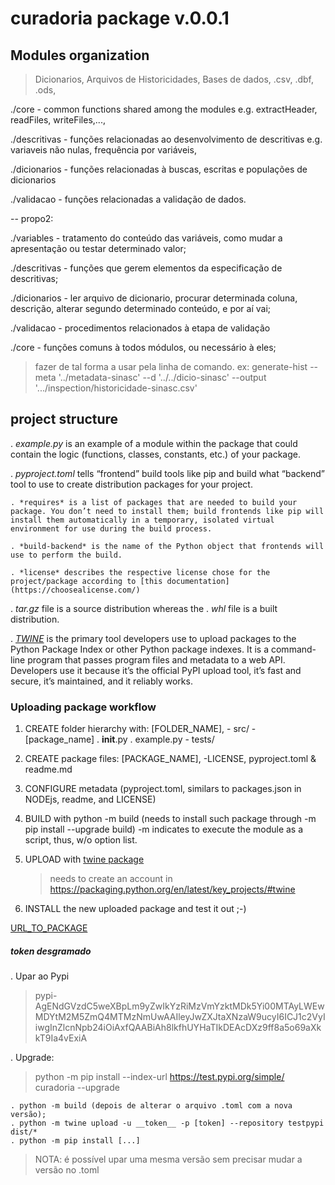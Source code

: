 # curadoria package v.0.0.1

## Modules organization

> Dicionarios, Arquivos de Historicidades, Bases de dados,
	.csv, .dbf, .ods, 


./core 
	- common functions shared among the modules
		e.g. extractHeader, readFiles, writeFiles,...,

./descritivas
	- funções relacionadas ao desenvolvimento de descritivas
		e.g. variaveis não nulas, frequência por variáveis, 

./dicionarios
	- funções relacionadas à buscas, escritas e populações de dicionarios

./validacao
	- funções relacionadas a validação de dados.




-- propo2:

./variables
	- tratamento do conteúdo das variáveis, como mudar a apresentação ou testar determinado valor;

./descritivas
	- funções que gerem elementos da especificação de descritivas;

./dicionarios
	- ler arquivo de dicionario, procurar determinada coluna, descrição, alterar segundo determinado conteúdo, e por aí vai;

./validacao
	- procedimentos relacionados à etapa de validação 

./core
	- funções comuns à todos módulos, ou necessário à eles;

	
> fazer de tal forma a usar pela linha de comando.
	ex: generate-hist --meta '../metadata-sinasc' --d '../../dicio-sinasc' --output '.../inspection/historicidade-sinasc.csv'



## project structure

. *example.py* is an example of a module within the package that could contain the logic (functions, classes, constants, etc.) of your package. 

. *pyproject.toml* tells “frontend” build tools like pip and build what “backend” tool to use to create distribution packages for your project.
	
	. *requires* is a list of packages that are needed to build your package. You don’t need to install them; build frontends like pip will install them automatically in a temporary, isolated virtual environment for use during the build process.

	. *build-backend* is the name of the Python object that frontends will use to perform the build.

	. *license* describes the respective license chose for the project/package according to [this documentation](https://choosealicense.com/)


. *tar.gz* file is a source distribution whereas the 
. *whl* file is a built distribution. 


. [*TWINE*](https://packaging.python.org/en/latest/key_projects/#twine) is the primary tool developers use to upload packages to the Python Package Index or other Python package indexes. It is a command-line program that passes program files and metadata to a web API. Developers use it because it’s the official PyPI upload tool, it’s fast and secure, it’s maintained, and it reliably works.


### Uploading package workflow


1. CREATE folder hierarchy with:
	[FOLDER_NAME],
		- src/
			- [package_name]
				. __init__.py
				. example.py
		- tests/

2. CREATE package files:
	[PACKAGE_NAME],
		-LICENSE, pyproject.toml & readme.md

3. CONFIGURE metadata (pyproject.toml, similars to packages.json in NODEjs, readme, and LICENSE)

4. BUILD with python -m build (needs to install such package through -m pip install --upgrade build)
	-m indicates to execute the module as a script, thus, w/o option list.


5. UPLOAD with [twine package](https://packaging.python.org/en/latest/key_projects/#twine)
	> needs to create an account in <https://packaging.python.org/en/latest/key_projects/#twine>

6. INSTALL the new uploaded package and test it out ;-)


[URL_TO_PACKAGE](https://test.pypi.org/project/cidacs-curadoria-example-package-22-08-2022/0.0.1/)






##### token desgramado

. Upar ao Pypi

> pypi-AgENdGVzdC5weXBpLm9yZwIkYzRiMzVmYzktMDk5Yi00MTAyLWEwMDYtM2M5ZmQ4MTMzNmUwAAIleyJwZXJtaXNzaW9ucyI6ICJ1c2VyIiwgInZlcnNpb24iOiAxfQAABiAh8lkfhUYHaTIkDEAcDXz9ff8a5o69aXkkT9Ia4vExiA


. Upgrade:

> python -m pip install --index-url https://test.pypi.org/simple/ curadoria --upgrade

	. python -m build (depois de alterar o arquivo .toml com a nova versão);
	. python -m twine upload -u __token__ -p [token] --repository testpypi dist/*
	. python -m pip install [...]


> NOTA: é possível upar uma mesma versão sem precisar mudar a versão no .toml 



